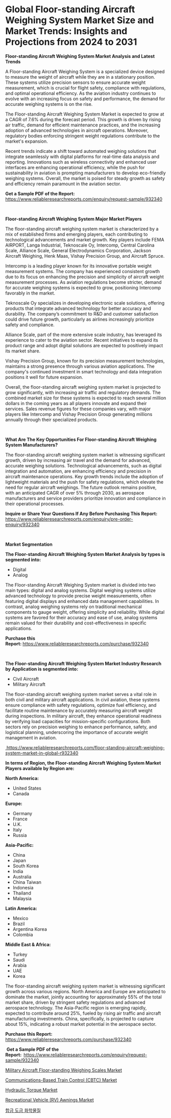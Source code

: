 <p><h1>Global Floor-standing Aircraft Weighing System Market Size and Market Trends: Insights and Projections from 2024 to 2031</h1></p><p><strong>Floor-standing Aircraft Weighing System Market Analysis and Latest Trends</strong></p>
<p><p>A Floor-standing Aircraft Weighing System is a specialized device designed to measure the weight of aircraft while they are in a stationary position. These systems utilize precision sensors to ensure accurate weight measurement, which is crucial for flight safety, compliance with regulations, and optimal operational efficiency. As the aviation industry continues to evolve with an increasing focus on safety and performance, the demand for accurate weighing systems is on the rise.</p><p>The Floor-standing Aircraft Weighing System Market is expected to grow at a CAGR of 7.6% during the forecast period. This growth is driven by rising air traffic, demand for efficient maintenance practices, and the increasing adoption of advanced technologies in aircraft operations. Moreover, regulatory bodies enforcing stringent weight regulations contribute to the market's expansion. </p><p>Recent trends indicate a shift toward automated weighing solutions that integrate seamlessly with digital platforms for real-time data analysis and reporting. Innovations such as wireless connectivity and enhanced user interfaces are enhancing operational efficiency, while the push for sustainability in aviation is prompting manufacturers to develop eco-friendly weighing systems. Overall, the market is poised for steady growth as safety and efficiency remain paramount in the aviation sector.</p></p>
<p><strong>Get a Sample PDF of the Report:&nbsp;</strong> <a href="https://www.reliableresearchreports.com/enquiry/request-sample/932340">https://www.reliableresearchreports.com/enquiry/request-sample/932340</a></p>
<p>&nbsp;</p>
<p><strong>Floor-standing Aircraft Weighing System Major Market Players</strong></p>
<p><p>The floor-standing aircraft weighing system market is characterized by a mix of established firms and emerging players, each contributing to technological advancements and market growth. Key players include FEMA AIRPORT, Langa Industrial, Teknoscale Oy, Intercomp, Central Carolina Scale, Alliance Scale, General Electrodynamics Corporation, Jackson Aircraft Weighing, Henk Maas, Vishay Precision Group, and Aircraft Spruce.</p><p>Intercomp is a leading player known for its innovative portable weight measurement systems. The company has experienced consistent growth due to its focus on enhancing the precision and simplicity of aircraft weight measurement processes. As aviation regulations become stricter, demand for accurate weighing systems is expected to grow, positioning Intercomp favorably in the market.</p><p>Teknoscale Oy specializes in developing electronic scale solutions, offering products that integrate advanced technology for better accuracy and durability. The company’s commitment to R&D and customer satisfaction could drive future growth, particularly as airlines increasingly prioritize safety and compliance.</p><p>Alliance Scale, part of the more extensive scale industry, has leveraged its experience to cater to the aviation sector. Recent initiatives to expand its product range and adopt digital solutions are expected to positively impact its market share.</p><p>Vishay Precision Group, known for its precision measurement technologies, maintains a strong presence through various aviation applications. The company's continued investment in smart technology and data integration positions it well for future expansion.</p><p>Overall, the floor-standing aircraft weighing system market is projected to grow significantly, with increasing air traffic and regulatory demands. The combined market size for these systems is expected to reach several million dollars in the coming years as all players innovate and expand their services. Sales revenue figures for these companies vary, with major players like Intercomp and Vishay Precision Group generating millions annually through their specialized products.</p></p>
<p>&nbsp;</p>
<p><strong>What Are The Key Opportunities For Floor-standing Aircraft Weighing System Manufacturers?</strong></p>
<p><p>The floor-standing aircraft weighing system market is witnessing significant growth, driven by increasing air travel and the demand for advanced, accurate weighing solutions. Technological advancements, such as digital integration and automation, are enhancing efficiency and precision in aircraft maintenance operations. Key growth trends include the adoption of lightweight materials and the push for safety regulations, which elevate the need for regular aircraft weighings. The future outlook remains positive, with an anticipated CAGR of over 5% through 2030, as aerospace manufacturers and service providers prioritize innovation and compliance in their operational processes.</p></p>
<p><strong>Inquire or Share Your Questions If Any Before Purchasing This Report:</strong> <a href="https://www.reliableresearchreports.com/enquiry/pre-order-enquiry/932340">https://www.reliableresearchreports.com/enquiry/pre-order-enquiry/932340</a></p>
<p>&nbsp;</p>
<p><strong>Market Segmentation</strong></p>
<p><strong>The Floor-standing Aircraft Weighing System Market Analysis by types is segmented into:</strong></p>
<p><ul><li>Digital</li><li>Analog</li></ul></p>
<p><p>The Floor-standing Aircraft Weighing System market is divided into two main types: digital and analog systems. Digital weighing systems utilize advanced technology to provide precise weight measurements, often featuring digital displays and enhanced data management capabilities. In contrast, analog weighing systems rely on traditional mechanical components to gauge weight, offering simplicity and reliability. While digital systems are favored for their accuracy and ease of use, analog systems remain valued for their durability and cost-effectiveness in specific applications.</p></p>
<p><strong>Purchase this Report:&nbsp;</strong><a href="https://www.reliableresearchreports.com/purchase/932340">https://www.reliableresearchreports.com/purchase/932340</a></p>
<p>&nbsp;</p>
<p><strong>The Floor-standing Aircraft Weighing System Market Industry Research by Application is segmented into:</strong></p>
<p><ul><li>Civil Aircraft</li><li>Military Aircraft</li></ul></p>
<p><p>The floor-standing aircraft weighing system market serves a vital role in both civil and military aircraft applications. In civil aviation, these systems ensure compliance with safety regulations, optimize fuel efficiency, and facilitate routine maintenance by accurately measuring aircraft weight during inspections. In military aircraft, they enhance operational readiness by verifying load capacities for mission-specific configurations. Both sectors rely on precision weighing to enhance performance, safety, and logistical planning, underscoring the importance of accurate weight management in aviation.</p></p>
<p><a href="https://www.reliableresearchreports.com/floor-standing-aircraft-weighing-system-market-in-global-r932340">&nbsp;https://www.reliableresearchreports.com/floor-standing-aircraft-weighing-system-market-in-global-r932340</a></p>
<p><strong>In terms of Region, the Floor-standing Aircraft Weighing System Market Players available by Region are:</strong></p>
<p>
    <p> <strong> North America: </strong>
        <ul>
            <li>United States</li>
            <li>Canada</li>
        </ul>
        </p> 
    <p> <strong> Europe: </strong>
        <ul>
            <li>Germany</li>
            <li>France</li>
            <li>U.K.</li>
            <li>Italy</li>
            <li>Russia</li>
        </ul>
        </p> 
    <p> <strong> Asia-Pacific: </strong>
        <ul>
            <li>China</li>
            <li>Japan</li>
            <li>South Korea</li>
            <li>India</li>
            <li>Australia</li>
            <li>China Taiwan</li>
            <li>Indonesia</li>
            <li>Thailand</li>
            <li>Malaysia</li>
        </ul>
        </p> 
    <p> <strong> Latin America: </strong>
        <ul>
            <li>Mexico</li>
            <li>Brazil</li>
            <li>Argentina Korea</li>
            <li>Colombia</li>
        </ul>
        </p> 
    <p> <strong> Middle East & Africa: </strong>
        <ul>
            <li>Turkey</li>
            <li>Saudi</li>
            <li>Arabia</li>
            <li>UAE</li>
            <li>Korea</li>
        </ul>
    </p>
    </p>
<p><p>The floor-standing aircraft weighing system market is witnessing significant growth across various regions. North America and Europe are anticipated to dominate the market, jointly accounting for approximately 55% of the total market share, driven by stringent safety regulations and advanced aerospace technology. The Asia-Pacific region is emerging rapidly, expected to contribute around 25%, fueled by rising air traffic and aircraft manufacturing investments. China, specifically, is projected to capture about 15%, indicating a robust market potential in the aerospace sector.</p></p>
<p><strong>Purchase this Report: </strong><a href="https://www.reliableresearchreports.com/purchase/932340">https://www.reliableresearchreports.com/purchase/932340</a></p>
<p>&nbsp;<strong>Get a Sample PDF of the Report:&nbsp;&nbsp;</strong><a href="https://www.reliableresearchreports.com/enquiry/request-sample/932340">https://www.reliableresearchreports.com/enquiry/request-sample/932340</a></p>
<p><strong></strong></p>
<p><p><a href="https://github.com/SanjidaMahmud81/Market-Research-Report-List-1/blob/main/military-aircraft-floor-standing-weighing-scales-market.md">Military Aircraft Floor-standing Weighing Scales Market</a></p><p><a href="https://issuu.com/reportprime-2/docs/communications-based-train-control-_3921bc22fcf942">Communications-Based Train Control (CBTC) Market</a></p><p><a href="https://medium.com/@williambatz1907/the-hydraulic-torque-market-prioritizes-cost-control-and-efficiency-enhancement-0cf4a1ecd388">Hydraulic Torque Market</a></p><p><a href="https://issuu.com/reportprime-2/docs/recreational-vehicle-rv-awnings-mar_9be2da0f7f4629">Recreational Vehicle (RV) Awnings Market</a></p><p><a href="https://medium.com/@steve.beardmore/%EA%B8%80%EB%A1%9C%EB%B2%8C-%ED%95%A9%EA%B8%88-%EB%8F%84%EA%B8%88-%ED%99%94%ED%95%99-%EC%8B%9C%EC%9E%A5-%EB%B6%84%EC%84%9D-%EC%A3%BC%EC%9A%94-%EC%8B%9C%EC%9E%A5-%EB%8F%99%ED%96%A5-%EB%B0%8F-%ED%96%A5%ED%9B%84-%EC%A0%84%EB%A7%9D-2024-2031-c0186fad6720">합금 도금 화학물질</a></p></p>